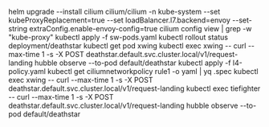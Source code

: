 helm upgrade --install cilium cilium/cilium -n kube-system --set kubeProxyReplacement=true --set loadBalancer.l7.backend=envoy --set-string extraConfig.enable-envoy-config=true
cilium config view | grep -w "kube-proxy"
kubectl apply -f sw-pods.yaml
kubectl rollout status deployment/deathstar
kubectl get pod xwing
kubectl exec xwing -- curl --max-time 1 -s -X POST deathstar.default.svc.cluster.local/v1/request-landing
hubble observe --to-pod default/deathstar
kubectl apply -f l4-policy.yaml
kubectl get ciliumnetworkpolicy rule1 -o yaml | yq .spec
kubectl exec xwing -- curl --max-time 1 -s -X POST deathstar.default.svc.cluster.local/v1/request-landing
kubectl exec tiefighter -- curl --max-time 1 -s -X POST deathstar.default.svc.cluster.local/v1/request-landing
hubble observe --to-pod default/deathstar